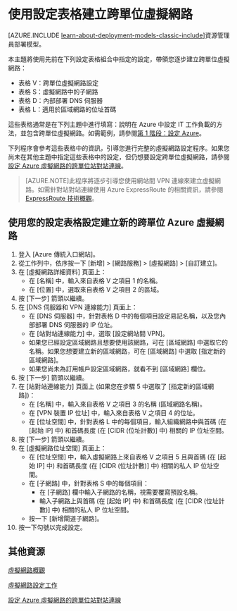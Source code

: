 <properties
	pageTitle="使用組態資料表的虛擬網路 | Microsoft Azure"
	description="了解如何利用使用預先決定設定的組態資料表設定，來設定跨單位 Azure 虛擬網路。"
	documentationCenter=""
	services="virtual-machines"
	authors="JoeDavies-MSFT"
	manager="timlt"
	editor=""
	tags="azure-service-management"/>

<tags
	ms.service="virtual-machines"
	ms.workload="infrastructure-services"
	ms.tgt_pltfrm="Windows"
	ms.devlang="na"
	ms.topic="article"
	ms.date="10/20/2015"
	ms.author="josephd"/>

# 使用設定表格建立跨單位虛擬網路

[AZURE.INCLUDE [learn-about-deployment-models-classic-include](../../includes/learn-about-deployment-models-classic-include.md)]資源管理員部署模型。

本主題將使用先前在下列設定表格組合中指定的設定，帶領您逐步建立跨單位虛擬網路：

- 表格 V：跨單位虛擬網路設定
- 表格 S：虛擬網路中的子網路
- 表格 D：內部部署 DNS 伺服器
- 表格 L：適用於區域網路的位址首碼

這些表格通常是在下列主題中進行填寫：說明在 Azure 中設定 IT 工作負載的方法，並包含跨單位虛擬網路。如需範例，請參閱[第 1 階段：設定 Azure](virtual-machines-workload-intranet-sharepoint-phase1.md)。

下列程序會參考這些表格中的資訊，引導您進行完整的虛擬網路設定程序。如果您尚未在其他主題中指定這些表格中的設定，但仍想要設定跨單位虛擬網路，請參閱[設定 Azure 虛擬網路的跨單位站對站連線](../vpn-gateway/vpn-gateway-site-to-site-create.md)。

> [AZURE.NOTE]此程序將逐步引導您使用網站間 VPN 連線來建立虛擬網路。如需針對站對站連線使用 Azure ExpressRoute 的相關資訊，請參閱 [ExpressRoute 技術概觀](../expressroute/expressroute-introduction.md)。

## 使用您的設定表格設定建立新的跨單位 Azure 虛擬網路

1. 登入 [Azure 傳統入口網站]。
2. 從工作列中，依序按一下 [新增] > [網路服務] > [虛擬網路] > [自訂建立]。
3. 在 [虛擬網路詳細資料] 頁面上：
	- 在 [名稱] 中，輸入來自表格 V 之項目 1 的名稱。
	- 在 [位置] 中，選取來自表格 V 之項目 2 的區域。
4. 按 [下一步] 箭頭以繼續。
5. 在 [DNS 伺服器和 VPN 連線能力] 頁面上：
	- 在 [DNS 伺服器] 中，針對表格 D 中的每個項目設定易記名稱，以及您內部部署 DNS 伺服器的 IP 位址。
	- 在 [站對站連線能力] 中，選取 [設定網站間 VPN]。
	- 如果您已經設定區域網路且想要使用該網路，可在 [區域網路] 中選取它的名稱。如果您想要建立新的區域網路，可在 [區域網路] 中選取 [指定新的區域網路]。
	- 如果您尚未為訂用帳戶設定區域網路，就看不到 [區域網路] 欄位。
6. 按 [下一步] 箭頭以繼續。
7. 在 [站對站連線能力] 頁面上 (如果您在步驟 5 中選取了 [指定新的區域網路])：
	- 在 [名稱] 中，輸入來自表格 V 之項目 3 的名稱 (區域網路名稱)。
	- 在 [VPN 裝置 IP 位址] 中，輸入來自表格 V 之項目 4 的位址。
	- 在 [位址空間] 中，針對表格 L 中的每個項目，輸入組織網路中與首碼 (在 [起始 IP] 中) 和首碼長度 (在 [CIDR (位址計數)] 中) 相關的 IP 位址空間。
8. 按 [下一步] 箭頭以繼續。
9. 在 [虛擬網路位址空間] 頁面上：
	- 在 [位址空間] 中，輸入虛擬網路上來自表格 V 之項目 5 且與首碼 (在 [起始 IP] 中) 和首碼長度 (在 [CIDR (位址計數)] 中) 相關的私人 IP 位址空間。
	- 在 [子網路] 中，針對表格 S 中的每個項目：
		- 在 [子網路] 欄中輸入子網路的名稱，視需要覆寫預設名稱。
		- 輸入子網路上與首碼 (在 [起始 IP] 中) 和首碼長度 (在 [CIDR (位址計數)] 中) 相關的私人 IP 位址空間。
	- 按一下 [新增閘道子網路]。
10. 按一下勾號以完成設定。

## 其他資源

[虛擬網路概觀](../virtual-network/virtual-networks-overview.md)

[虛擬網路設定工作](../documentation/services/virtual-machines/)

[設定 Azure 虛擬網路的跨單位站對站連線](../vpn-gateway/vpn-gateway-site-to-site-create.md)

<!---HONumber=AcomDC_1203_2015-->